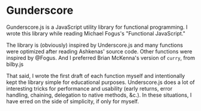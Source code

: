 Gunderscore
===========

Gunderscore.js is a JavaScript utility library for functional programming. I wrote this library while reading Michael Fogus's "Functional JavaScript."

The library is (obviously) inspired by Underscore.js and many functions were optimized after reading Ashkenas' source code. Other functions were inspired by @Fogus. And I preferred Brian McKenna's version of `curry`, from bilby.js

That said, I wrote the first draft of each function myself and intentionally kept the library simple for educational purposes. Underscore.js does a lot of interesting tricks for performance and usability (early returns, error handling, chaining, delegation to native methods, &c.). In these situations, I have erred on the side of simplicity, if only for myself.